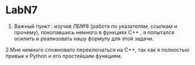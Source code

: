 # LabN7

1. Важный пункт : изучив ЛБ№8 (работа по указателям, ссылкам и прочему), покопавшись немного в функциях С++ , я попытался осилить и реализовать нашу формулу для этой задачи.

2.Мне немного сложновато переключаться на C++, так как я полностью привык к Python и его простейшим функциям.
